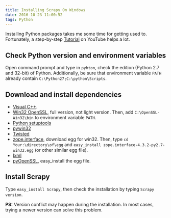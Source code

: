 ```yaml
---
title: Installing Scrapy On Windows
date: 2016-10-23 11:00:52
tags: Python
---
```

Installing Python packages takes me some time for getting used to. Fortunately, a step-by-step [Tutorial](https://www.youtube.com/watch?v=eEK2kmmvIdw) on YouTube helps a lot.


## Check Python version and environment variables
Open command prompt and type in `pyhton`, check the edition (Python 2.7 and 32-bit) of Python. Additionally, be sure that environment variable `PATH` already contain `C:\Python27;C:\python\Scripts`.

<!--more-->

## Download and install dependencies
* [Visual C++](https://www.microsoft.com/en-us/download/details.aspx?id=29).
* [Win32 OpenSSL](http://slproweb.com/products/Win32OpenSSL.html), full version, not light version. Then, add `C:\OpenSSL-Win32\bin` to environment variable `PATH`.
* [Python setuptools](https://pypi.python.org/pypi/setuptools)
* [pywin32](https://sourceforge.net/projects/pywin32/files/)
* [Twisted](http://twistedmatrix.com/trac/wiki/Downloads)
* [zope.interface](https://pypi.python.org/pypi/zope.interface/4.3.2), download egg for win32. Then, type `cd Your:\directory\of\egg` and `easy_install zope.interface-4.3.2-py2.7-win32.egg` (or other similar egg file).
* [lxml](https://pypi.python.org/pypi/lxml/3.6.0)
* [pyOpenSSL](https://pypi.python.org/pypi/pyOpenSSL/0.13), easy_install the egg file.

## Install Scrapy
Type `easy_install Scrapy`, then check the installation by typing `Scrapy version`.

**PS:** Version conflict may happen during the installation. In most cases, trying a newer version can solve this problem.